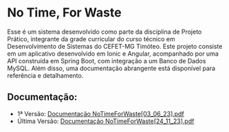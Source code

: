 # No Time, For Waste

Esse é um sistema desenvolvido como parte da disciplina de Projeto Prático, integrante da grade curricular do curso técnico em Desenvolvimento de Sistemas do CEFET-MG Timóteo. Este projeto consiste em um aplicativo desenvolvido em Ionic e Angular, acompanhado por uma API construída em Spring Boot, com integração a um Banco de Dados MySQL. Além disso, uma documentação abrangente está disponível para referência e detalhamento.

## Documentação:

- 1ª Versão: [Documentação NoTimeForWaste[03_06_23].pdf](https://github.com/NoTimeForWaste/notimeforwaste/files/13468107/Documentacao.NoTimeForWaste.03_06_23.pdf)
- Última Versão: [Documentação NoTimeForWaste[24_11_23].pdf](https://github.com/NoTimeForWaste/notimeforwaste/files/13468109/Documentacao.NoTimeForWaste.24_11_23.pdf)
